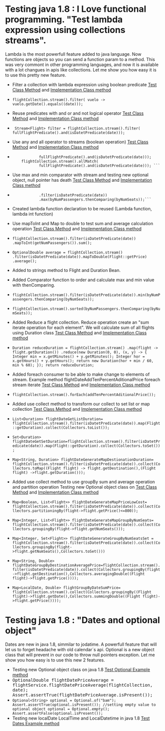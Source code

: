 Testing java 1.8 : I Love functional programming. "Test lambda expression using collections streams".
========================

Lambda is the most powerfull feature added to java language. Now functions are objects so you can send a function param to a method. This was very commont in other programming languages, and now it is available with a lot changues in apis like collections. Let me show you how easy it is to use this pretty new feature.

-  Filter a collection with lambda expression using boolean predicate
 [Test Class Method](/java18-test-features/src/test/java/com/cristian/mylab/FlightServiceImplTest.java#L90) and
 [Implementation Class method](/java18-test-features/src/main/java/com/cristian/mylab/FlightServiceImpl.java#L65)
 - 
     `flightCollection.stream().filter(
				vuelo -> vuelo.getDate().equals((date)));`
-  Reuse predicates with and or and not logical operator
 [Test Class Method](/java18-test-features/src/test/java/com/cristian/mylab/FlightServiceImplTest.java#L137) and
 [Implementation Class method](/java18-test-features/src/main/java/com/cristian/mylab/FlightServiceImpl.java#L82)
 -  
	` 
	 Stream<Flight> filter = flightCollection.stream().filter(
	 fullFlightPredicate().and(isDatetPredicate(date)));
	`
	
-  Use any and all operator to streams (boolean operation)
 [Test Class Method](/java18-test-features/src/test/java/com/cristian/mylab/FlightServiceImplTest.java#L147) and
 [Implementation Class method](/java18-test-features/src/main/java/com/cristian/mylab/FlightServiceImpl.java#L90)
 -  ```flightCollection.stream().anyMatch(
				fullFlightPredicate().and(isDatetPredicate(date)));
		flightCollection.stream().allMatch(
				fullFlightPredicate().and(isDatetPredicate(date))); ``` 
-  Use max and min comparator with stream and testing  new optional object, null pointer has death
[Test Class Method](/java18-test-features/src/test/java/com/cristian/mylab/FlightServiceImplTest.java#L177) and
[Implementation Class method](/java18-test-features/src/main/java/com/cristian/mylab/FlightServiceImpl.java#L110)
 -  ```Optional<Flight> max = flightCollection.stream()
				.filter(isDatetPredicate(date))
				.max(byNumPassengers.thenComparing(byNumSeats));```  
-  Created lambda function declaration to be reused (Lambda function, lambda int function)
-  Use mapToInt and Map to double to test sum and average calculation operation
[Test Class Method](/java18-test-features/src/test/java/com/cristian/mylab/FlightServiceImplTest.java#L278) and
[Implementation Class method](/java18-test-features/src/main/java/com/cristian/mylab/FlightServiceImpl.java#L170)
 -  `flightCollection.stream().filter(isDatetPredicate(date))
				.mapToInt(getNumPassengers()).sum();`
 - `OptionalDouble average = flightCollection.stream()
				.filter(isDatetPredicate(date)).mapToDouble(Flight::getPrice)
				.average();`
-  Added to strings method to Flight and Duration Bean.
-  Added Comparator function to order and calculate max and min value with thenComparing.
 - `flightCollection.stream().filter(isDatetPredicate(date)).min(byNumPassengers.thenComparing(byNumSeats));`
 - `flightCollection.stream().sorted(byNumPassengers.thenComparing(byNumSeats));`
-  Added Reduce a flight collection. Reduce operation create an "sum iterate operation for each element". We will calculate sum of all flights using Duration class
[Test Class Method](/java18-test-features/src/test/java/com/cristian/mylab/FlightServiceImplTest.java#L337) and
[Implementation Class method](/java18-test-features/src/main/java/com/cristian/mylab/FlightServiceImpl.java#L223)
 - `Duration reduceDuration = flightCollection.stream()
				.map(flight -> flight.getDuration())
				.reduce(new Duration(0, 0), (x, y) -> {
					Integer min = x.getMinutes() + y.getMinutes();
					Integer hor = x.getHours() + y.getHours();
					return new Duration(hor + min / 60, min % 60);
				});
		return reduceDuration;` 

- Added foreach consumer to be able to make change to elements of stream. Example method flightDateAddTenPercentAditionalPrice foreach stream iterate
 [Test Class Method](/java18-test-features/src/test/java/com/cristian/mylab/FlightServiceImplTest.java#L348) and
 [Implementation Class method](/java18-test-features/src/main/java/com/cristian/mylab/FlightServiceImpl.java#L234)

 - `flightCollection.stream().forEach(addTenPercentAditionalPrice());`
- Added use collect method to transform our collect to set list or map collection
 [Test Class Method](/java18-test-features/src/test/java/com/cristian/mylab/FlightServiceImplTest.java#L375) and
 [Implementation Class method](/java18-test-features/src/main/java/com/cristian/mylab/FlightServiceImpl.java#L240)
 - `List<Duration> flightDateGetListDuration= flightCollection.stream().filter(isDatetPredicate(date)).map(Flight::getDuration).collect(Collectors.toList());`
 - `Set<Duration> flightDateGetSetDuration=flightCollection.stream().filter(isDatetPredicate(date)).map(Flight::getDuration).collect(Collectors.toSet());`
 - `Map<String, Duration> flightDateGenerateMapDestionationDuration= flightCollection.stream().filter(isDatetPredicate(date)).collect(Collectors.toMap((Flight flight) -> flight.getDestination(),(Flight flight) ->flight.getDuration()));`
- Added use collect method to use groupBy sum and average operation and partition operation Testing new Optional object class on   [Test Class Method](/java18-test-features/src/test/java/com/cristian/mylab/FlightServiceImplTest.java#L417) and
 [Implementation Class method](/java18-test-features/src/main/java/com/cristian/mylab/FlightServiceImpl.java#L275)
 - `Map<Boolean, List<Flight>> flightDateGenerateMapPriceLowCost= flightCollection.stream().filter(isDatetPredicate(date)).collect(Collectors.partitioningBy(flight->flight.getPrice()<=800));`
 - `Map<Integer, List<Flight>> flightDateGenerateMapGroupByNumSeats= flightCollection.stream().filter(isDatetPredicate(date)).collect(Collectors.groupingBy(flight->flight.getNumSeats()));`
 - `Map<Integer, Set<Flight>> flightDateGenerateGroupByNumSeatsSet = flightCollection.stream().filter(isDatetPredicate(date)).collect(Collectors.groupingBy(flight->flight.getNumSeats(),Collectors.toSet()))`
 - `Map<String, Double> flightDateGroupByDestinationAveragePrice=flightCollection.stream().filter(isDatetPredicate(date)).collect(Collectors.groupingBy(flight->flight.getDestination(),Collectors.averagingDouble((Flight flight)->flight.getPrice())));`
 - `Map<LocalDate, Double> flightGroupByDateSumPrice= flightCollection.stream().collect(Collectors.groupingBy((Flight flight)->flight.getDate(),Collectors.summingDouble((Flight flight)->flight.getPrice())));`

Testing java 1.8 : "Dates and optional object"
========================

Dates are new in java 1.8, simmilar to jodatime. A powerfull feature that will  let us to forget headache with old calendar´s api.
Optional is a new object class that will prevent in our code to throw null pointers exception. Let me show you how easy is to use this new 2 features.

- Testing new Optional object class on java 1.8 [Test Optional Example method](/java18-test-features/src/test/java/com/cristian/mylab/NewFeaturesTest.java#L24)
 - <tt>OptionalDouble flightDatePriceAverage = flightService.flightDatePriceAverage(flightCollection, date);
   Assert.assertTrue(flightDatePriceAverage.isPresent());</tt>
 - `Optional<String> optional = Optional.of("bam");
		Assert.assertTrue(optional.isPresent());
		//setting empty value to optional object
		optional = Optional.empty();
		Assert.assertFalse(optional.isPresent()); `
- Testing new localDate LocalTime and LocalDatetime in java 1.8 [Test Dates Example method](/java18-test-features/src/test/java/com/cristian/mylab/NewFeaturesTest.java#L46)


